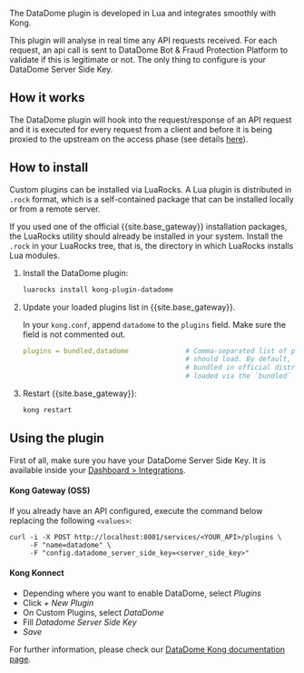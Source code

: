 The DataDome plugin is developed in Lua and integrates smoothly with Kong.

This plugin will analyse in real time any API requests received. For each request, an api call is sent to DataDome Bot & Fraud Protection Platform to validate if this is legitimate or not.
The only thing to configure is your DataDome Server Side Key.

## How it works

The DataDome plugin will hook into the request/response of an API request and it is executed for every request from a client and before it is being proxied to the upstream on the access phase (see details [here](https://openresty-reference.readthedocs.io/en/latest/Directives/)).

## How to install

Custom plugins can be installed via LuaRocks. A Lua plugin is distributed in `.rock` format, which is
a self-contained package that can be installed locally or from a remote server.

If you used one of the official {{site.base_gateway}} installation packages, the LuaRocks utility
should already be installed in your system.
Install the `.rock` in your LuaRocks tree, that is, the directory in which LuaRocks
installs Lua modules.

1. Install the DataDome plugin:

    ```sh
    luarocks install kong-plugin-datadome
    ```

2. Update your loaded plugins list in {{site.base_gateway}}.

    In your `kong.conf`, append `datadome` to the `plugins` field. Make sure the field is not commented out.

    ```yaml
    plugins = bundled,datadome              # Comma-separated list of plugins this node
                                            # should load. By default, only plugins
                                            # bundled in official distributions are
                                            # loaded via the `bundled` keyword.
    ```

3. Restart {{site.base_gateway}}:

    ```sh
    kong restart
    ```

## Using the plugin

First of all, make sure you have your DataDome Server Side Key. It is available inside your [Dashboard > Integrations](https://app.datadome.co/dashboard/management/integrations).

#### Kong Gateway (OSS)
If you already have an API configured, execute the command below replacing the following `<values>`:

```shell
curl -i -X POST http://localhost:8001/services/<YOUR_API>/plugins \
     -F "name=datadome" \
     -F "config.datadome_server_side_key=<server_side_key>"
 ```

#### Kong Konnect

- Depending where you want to enable DataDome, select *Plugins*
- Click *+ New Plugin*
- On Custom Plugins, select *DataDome*
- Fill *Datadome Server Side Key*
- *Save*

For further information, please check our [DataDome Kong documentation page](https://docs.datadome.co/docs/kong-plugin).
